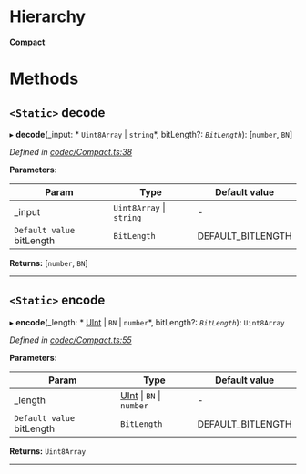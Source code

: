 

# Hierarchy

**Compact**

# Methods

<a id="decode"></a>

## `<Static>` decode

▸ **decode**(_input: * `Uint8Array` &#124; `string`*, bitLength?: *`BitLength`*): [`number`, `BN`]

*Defined in [codec/Compact.ts:38](https://github.com/polkadot-js/api/blob/8cf0201/packages/types/src/codec/Compact.ts#L38)*

**Parameters:**

| Param | Type | Default value |
| ------ | ------ | ------ |
| _input |  `Uint8Array` &#124; `string`| - |
| `Default value` bitLength | `BitLength` |  DEFAULT_BITLENGTH |

**Returns:** [`number`, `BN`]

___
<a id="encode"></a>

## `<Static>` encode

▸ **encode**(_length: * [UInt](_codec_uint_.uint.md) &#124; `BN` &#124; `number`*, bitLength?: *`BitLength`*): `Uint8Array`

*Defined in [codec/Compact.ts:55](https://github.com/polkadot-js/api/blob/8cf0201/packages/types/src/codec/Compact.ts#L55)*

**Parameters:**

| Param | Type | Default value |
| ------ | ------ | ------ |
| _length |  [UInt](_codec_uint_.uint.md) &#124; `BN` &#124; `number`| - |
| `Default value` bitLength | `BitLength` |  DEFAULT_BITLENGTH |

**Returns:** `Uint8Array`

___

